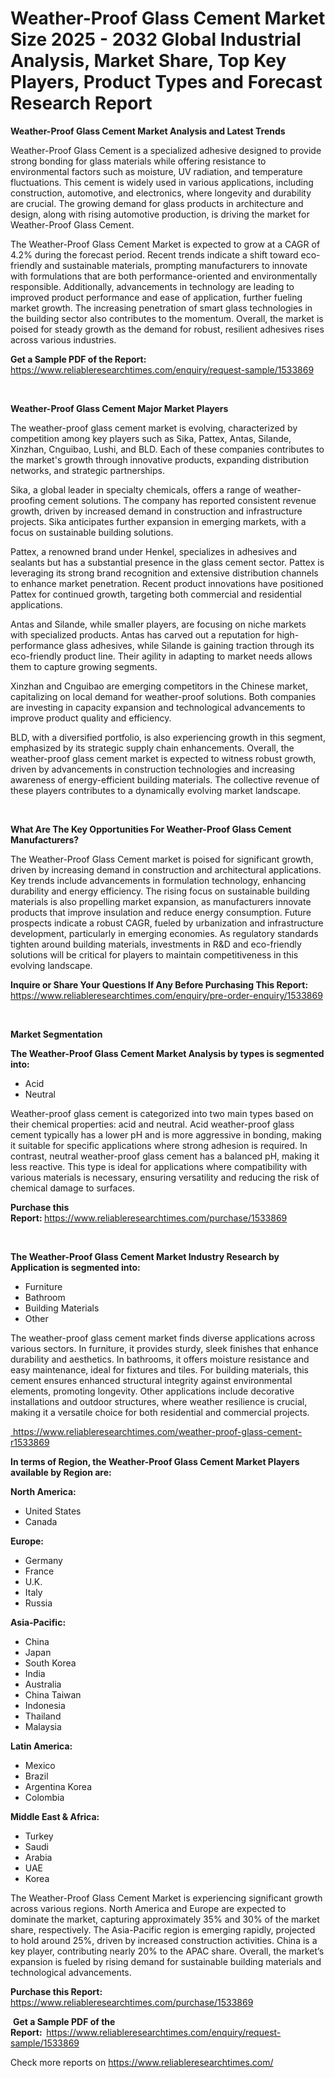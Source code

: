 <p><h1>Weather-Proof Glass Cement Market Size 2025 - 2032 Global Industrial Analysis, Market Share, Top Key Players, Product Types and Forecast Research Report</h1></p><p><strong>Weather-Proof Glass Cement Market Analysis and Latest Trends</strong></p>
<p><p>Weather-Proof Glass Cement is a specialized adhesive designed to provide strong bonding for glass materials while offering resistance to environmental factors such as moisture, UV radiation, and temperature fluctuations. This cement is widely used in various applications, including construction, automotive, and electronics, where longevity and durability are crucial. The growing demand for glass products in architecture and design, along with rising automotive production, is driving the market for Weather-Proof Glass Cement.</p><p>The Weather-Proof Glass Cement Market is expected to grow at a CAGR of 4.2% during the forecast period. Recent trends indicate a shift toward eco-friendly and sustainable materials, prompting manufacturers to innovate with formulations that are both performance-oriented and environmentally responsible. Additionally, advancements in technology are leading to improved product performance and ease of application, further fueling market growth. The increasing penetration of smart glass technologies in the building sector also contributes to the momentum. Overall, the market is poised for steady growth as the demand for robust, resilient adhesives rises across various industries.</p></p>
<p><strong>Get a Sample PDF of the Report:&nbsp;</strong> <a href="https://www.reliableresearchtimes.com/enquiry/request-sample/1533869?utm_campaign=2275&utm_medium=2&utm_source=Github&utm_content=ia&utm_term=02042025&utm_id=weather-proof-glass-cement">https://www.reliableresearchtimes.com/enquiry/request-sample/1533869</a></p>
<p>&nbsp;</p>
<p><strong>Weather-Proof Glass Cement Major Market Players</strong></p>
<p><p>The weather-proof glass cement market is evolving, characterized by competition among key players such as Sika, Pattex, Antas, Silande, Xinzhan, Cnguibao, Lushi, and BLD. Each of these companies contributes to the market's growth through innovative products, expanding distribution networks, and strategic partnerships.</p><p>Sika, a global leader in specialty chemicals, offers a range of weather-proofing cement solutions. The company has reported consistent revenue growth, driven by increased demand in construction and infrastructure projects. Sika anticipates further expansion in emerging markets, with a focus on sustainable building solutions.</p><p>Pattex, a renowned brand under Henkel, specializes in adhesives and sealants but has a substantial presence in the glass cement sector. Pattex is leveraging its strong brand recognition and extensive distribution channels to enhance market penetration. Recent product innovations have positioned Pattex for continued growth, targeting both commercial and residential applications.</p><p>Antas and Silande, while smaller players, are focusing on niche markets with specialized products. Antas has carved out a reputation for high-performance glass adhesives, while Silande is gaining traction through its eco-friendly product line. Their agility in adapting to market needs allows them to capture growing segments.</p><p>Xinzhan and Cnguibao are emerging competitors in the Chinese market, capitalizing on local demand for weather-proof solutions. Both companies are investing in capacity expansion and technological advancements to improve product quality and efficiency.</p><p>BLD, with a diversified portfolio, is also experiencing growth in this segment, emphasized by its strategic supply chain enhancements. Overall, the weather-proof glass cement market is expected to witness robust growth, driven by advancements in construction technologies and increasing awareness of energy-efficient building materials. The collective revenue of these players contributes to a dynamically evolving market landscape.</p></p>
<p>&nbsp;</p>
<p><strong>What Are The Key Opportunities For Weather-Proof Glass Cement Manufacturers?</strong></p>
<p><p>The Weather-Proof Glass Cement market is poised for significant growth, driven by increasing demand in construction and architectural applications. Key trends include advancements in formulation technology, enhancing durability and energy efficiency. The rising focus on sustainable building materials is also propelling market expansion, as manufacturers innovate products that improve insulation and reduce energy consumption. Future prospects indicate a robust CAGR, fueled by urbanization and infrastructure development, particularly in emerging economies. As regulatory standards tighten around building materials, investments in R&D and eco-friendly solutions will be critical for players to maintain competitiveness in this evolving landscape.</p></p>
<p><strong>Inquire or Share Your Questions If Any Before Purchasing This Report:</strong> <a href="https://www.reliableresearchtimes.com/enquiry/pre-order-enquiry/1533869?utm_campaign=2275&utm_medium=2&utm_source=Github&utm_content=ia&utm_term=02042025&utm_id=weather-proof-glass-cement">https://www.reliableresearchtimes.com/enquiry/pre-order-enquiry/1533869</a></p>
<p>&nbsp;</p>
<p><strong>Market Segmentation</strong></p>
<p><strong>The Weather-Proof Glass Cement Market Analysis by types is segmented into:</strong></p>
<p><ul><li>Acid</li><li>Neutral</li></ul></p>
<p><p>Weather-proof glass cement is categorized into two main types based on their chemical properties: acid and neutral. Acid weather-proof glass cement typically has a lower pH and is more aggressive in bonding, making it suitable for specific applications where strong adhesion is required. In contrast, neutral weather-proof glass cement has a balanced pH, making it less reactive. This type is ideal for applications where compatibility with various materials is necessary, ensuring versatility and reducing the risk of chemical damage to surfaces.</p></p>
<p><strong>Purchase this Report:&nbsp;</strong><a href="https://www.reliableresearchtimes.com/purchase/1533869?utm_campaign=2275&utm_medium=2&utm_source=Github&utm_content=ia&utm_term=02042025&utm_id=weather-proof-glass-cement">https://www.reliableresearchtimes.com/purchase/1533869</a></p>
<p>&nbsp;</p>
<p><strong>The Weather-Proof Glass Cement Market Industry Research by Application is segmented into:</strong></p>
<p><ul><li>Furniture</li><li>Bathroom</li><li>Building Materials</li><li>Other</li></ul></p>
<p><p>The weather-proof glass cement market finds diverse applications across various sectors. In furniture, it provides sturdy, sleek finishes that enhance durability and aesthetics. In bathrooms, it offers moisture resistance and easy maintenance, ideal for fixtures and tiles. For building materials, this cement ensures enhanced structural integrity against environmental elements, promoting longevity. Other applications include decorative installations and outdoor structures, where weather resilience is crucial, making it a versatile choice for both residential and commercial projects.</p></p>
<p><a href="https://www.reliableresearchtimes.com/weather-proof-glass-cement-r1533869?utm_campaign=2275&utm_medium=2&utm_source=Github&utm_content=ia&utm_term=02042025&utm_id=weather-proof-glass-cement">&nbsp;https://www.reliableresearchtimes.com/weather-proof-glass-cement-r1533869</a></p>
<p><strong>In terms of Region, the Weather-Proof Glass Cement Market Players available by Region are:</strong></p>
<p>
    <p> <strong> North America: </strong>
        <ul>
            <li>United States</li>
            <li>Canada</li>
        </ul>
        </p> 
    <p> <strong> Europe: </strong>
        <ul>
            <li>Germany</li>
            <li>France</li>
            <li>U.K.</li>
            <li>Italy</li>
            <li>Russia</li>
        </ul>
        </p> 
    <p> <strong> Asia-Pacific: </strong>
        <ul>
            <li>China</li>
            <li>Japan</li>
            <li>South Korea</li>
            <li>India</li>
            <li>Australia</li>
            <li>China Taiwan</li>
            <li>Indonesia</li>
            <li>Thailand</li>
            <li>Malaysia</li>
        </ul>
        </p> 
    <p> <strong> Latin America: </strong>
        <ul>
            <li>Mexico</li>
            <li>Brazil</li>
            <li>Argentina Korea</li>
            <li>Colombia</li>
        </ul>
        </p> 
    <p> <strong> Middle East & Africa: </strong>
        <ul>
            <li>Turkey</li>
            <li>Saudi</li>
            <li>Arabia</li>
            <li>UAE</li>
            <li>Korea</li>
        </ul>
    </p>
    </p>
<p><p>The Weather-Proof Glass Cement Market is experiencing significant growth across various regions. North America and Europe are expected to dominate the market, capturing approximately 35% and 30% of the market share, respectively. The Asia-Pacific region is emerging rapidly, projected to hold around 25%, driven by increased construction activities. China is a key player, contributing nearly 20% to the APAC share. Overall, the market’s expansion is fueled by rising demand for sustainable building materials and technological advancements.</p></p>
<p><strong>Purchase this Report: </strong><a href="https://www.reliableresearchtimes.com/purchase/1533869?utm_campaign=2275&utm_medium=2&utm_source=Github&utm_content=ia&utm_term=02042025&utm_id=weather-proof-glass-cement">https://www.reliableresearchtimes.com/purchase/1533869</a></p>
<p>&nbsp;<strong>Get a Sample PDF of the Report:&nbsp;&nbsp;</strong><a href="https://www.reliableresearchtimes.com/enquiry/request-sample/1533869?utm_campaign=2275&utm_medium=2&utm_source=Github&utm_content=ia&utm_term=02042025&utm_id=weather-proof-glass-cement">https://www.reliableresearchtimes.com/enquiry/request-sample/1533869</a></p>
<p><strong></strong></p>
<p>Check more reports on <a href="https://www.reliableresearchtimes.com/?utm_campaign=2275&utm_medium=2&utm_source=Github&utm_content=ia&utm_term=02042025&utm_id=weather-proof-glass-cement">https://www.reliableresearchtimes.com/</a></p>